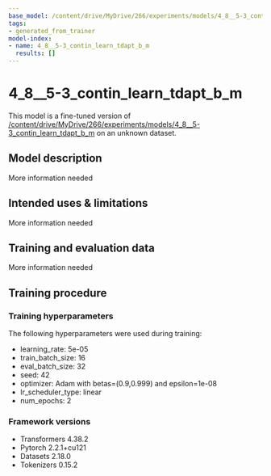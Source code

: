 ```yaml
---
base_model: /content/drive/MyDrive/266/experiments/models/4_8__5-3_contin_learn_tdapt_b_m
tags:
- generated_from_trainer
model-index:
- name: 4_8__5-3_contin_learn_tdapt_b_m
  results: []
---
```


<!-- This model card has been generated automatically according to the information the Trainer had access to. You
should probably proofread and complete it, then remove this comment. -->

# 4_8__5-3_contin_learn_tdapt_b_m

This model is a fine-tuned version of [/content/drive/MyDrive/266/experiments/models/4_8__5-3_contin_learn_tdapt_b_m](https://huggingface.co//content/drive/MyDrive/266/experiments/models/4_8__5-3_contin_learn_tdapt_b_m) on an unknown dataset.

## Model description

More information needed

## Intended uses & limitations

More information needed

## Training and evaluation data

More information needed

## Training procedure

### Training hyperparameters

The following hyperparameters were used during training:
- learning_rate: 5e-05
- train_batch_size: 16
- eval_batch_size: 32
- seed: 42
- optimizer: Adam with betas=(0.9,0.999) and epsilon=1e-08
- lr_scheduler_type: linear
- num_epochs: 2

### Framework versions

- Transformers 4.38.2
- Pytorch 2.2.1+cu121
- Datasets 2.18.0
- Tokenizers 0.15.2

